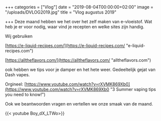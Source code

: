 +++
categories = ["Vlog"]
date = "2019-08-04T00:00:00+02:00"
image = "/uploads/DVLOG2019.jpg"
title = "Vlog augustus 2019"

+++
Deze maand hebben we het over het zelf maken van e-vloeistof. Wat heb je er voor nodig, waar vind je recepten en welke sites zijn handig. 

Wij gebruiken

[https://e-liquid-recipes.com/](https://e-liquid-recipes.com/ "e-liquid-recipes.com")

[https://alltheflavors.com/](https://alltheflavors.com/ "alltheflavors.com")

ook hebben we tips voor je damper en het hete weer. Gedeeltelijk gejat van Dash vapes. 

Orgineel: [https://www.youtube.com/watch?v=rXVMK869Xb0](https://www.youtube.com/watch?v=rXVMK869Xb0 "3 Summer vaping tips you need to know!")

Ook we beantwoorden vragen en vertellen we onze smaak van de maand.

{{< youtube Boy_dX_LTWo>}}